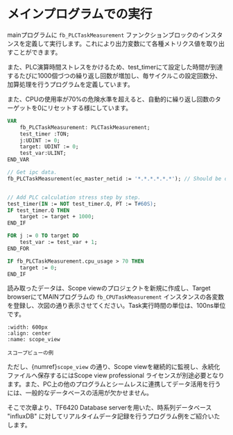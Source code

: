 # メインプログラムでの実行

mainプログラムに `fb_PLCTaskMeasurement` ファンクションブロックのインスタンスを定義して実行します。これにより出力変数にて各種メトリクス値を取り出すことができます。

また、PLC演算時間ストレスをかけるため、test_timerにて設定した時間が到達するたびに1000個づつの繰り返し回数が増加し、毎サイクルこの設定回数分、加算処理を行うプログラムを定義しています。

また、CPUの使用率が70%の危険水準を超えると、自動的に繰り返し回数のターゲットを0にリセットする様にしています。

```pascal
VAR
    fb_PLCTaskMeasurement: PLCTaskMeasurement;
    test_timer :TON;
    j:UDINT := 0;
    target: UDINT := 0;
    test_var:ULINT;
END_VAR

// Get ipc data.
fb_PLCTaskMeasurement(ec_master_netid := '*.*.*.*.*.*'); // Should be defined the EtherCAT master AMSnetID


// Add PLC calculation stress step by step.
test_timer(IN := NOT test_timer.Q, PT := T#60S);
IF test_timer.Q THEN
    target := target + 1000;
END_IF

FOR j := 0 TO target DO
    test_var := test_var + 1;
END_FOR

IF fb_PLCTaskMeasurement.cpu_usage > 70 THEN
    target := 0;
END_IF

```

読み取ったデータは、Scope viewのプロジェクトを新規に作成し、Target browserにてMAINプログラムの `fb_CPUTaskMeasurement` インスタンスの各変数を登録し、次図の通り表示させてください。Task実行時間の単位は、100ns単位です。

```{figure} 2023-02-17-19-33-45.png
:width: 600px
:align: center
:name: scope_view

スコープビューの例
```

ただし、{numref}`scope_view` の通り、Scope viewを継続的に監視し、永続化ファイルへ保存するにはScope view professional ライセンスが別途必要となります。また、PC上の他のプログラムとシームレスに連携してデータ活用を行うには、一般的なデータベースの活用が欠かせません。

そこで次章より、TF6420 Database serverを用いた、時系列データベース "influxDB" に対してリアルタイムデータ記録を行うプログラム例をご紹介いたします。
